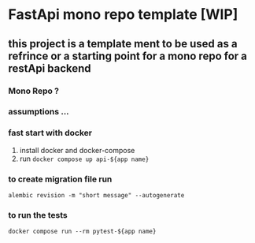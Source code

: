 # FastApi mono repo template [WIP]

## this project is a template ment to be used as a refrince or a starting point for a mono repo for a restApi backend

### Mono Repo ?

### assumptions ...

### fast start with docker

1. install docker and docker-compose
2. run `docker compose up api-${app name}`

### to create migration file run

`alembic revision -m "short message" --autogenerate`

### to run the tests

`docker compose run --rm pytest-${app name}`
